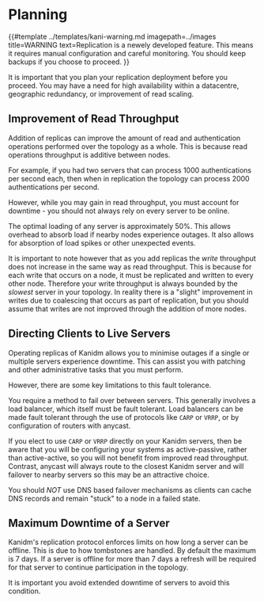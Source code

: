 # Planning

<!-- deno-fmt-ignore-start -->

{{#template ../templates/kani-warning.md
imagepath=../images
title=WARNING
text=Replication is a newely developed feature. This means it requires manual configuration and careful monitoring. You should keep backups if you choose to proceed.
}}

<!-- deno-fmt-ignore-end -->

It is important that you plan your replication deployment before you proceed. You may have a need
for high availability within a datacentre, geographic redundancy, or improvement of read scaling.

## Improvement of Read Throughput

Addition of replicas can improve the amount of read and authentication operations performed over the
topology as a whole. This is because read operations throughput is additive between nodes.

For example, if you had two servers that can process 1000 authentications per second each, then when
in replication the topology can process 2000 authentications per second.

However, while you may gain in read throughput, you must account for downtime - you should not
always rely on every server to be online.

The optimal loading of any server is approximately 50%. This allows overhead to absorb load if
nearby nodes experience outages. It also allows for absorption of load spikes or other unexpected
events.

It is important to note however that as you add replicas the _write_ throughput does not increase in
the same way as read throughput. This is because for each write that occurs on a node, it must be
replicated and written to every other node. Therefore your write throughput is always bounded by the
_slowest_ server in your topology. In reality there is a "slight" improvement in writes due to
coalescing that occurs as part of replication, but you should assume that writes are not improved
through the addition of more nodes.

## Directing Clients to Live Servers

Operating replicas of Kanidm allows you to minimise outages if a single or multiple servers
experience downtime. This can assist you with patching and other administrative tasks that you must
perform.

However, there are some key limitations to this fault tolerance.

You require a method to fail over between servers. This generally involves a load balancer, which
itself must be fault tolerant. Load balancers can be made fault tolerant through the use of
protocols like `CARP` or `VRRP`, or by configuration of routers with anycast.

If you elect to use `CARP` or `VRRP` directly on your Kanidm servers, then be aware that you will be
configuring your systems as active-passive, rather than active-active, so you will not benefit from
improved read throughput. Contrast, anycast will always route to the closest Kanidm server and will
failover to nearby servers so this may be an attractive choice.

You should _NOT_ use DNS based failover mechanisms as clients can cache DNS records and remain
"stuck" to a node in a failed state.

## Maximum Downtime of a Server

Kanidm's replication protocol enforces limits on how long a server can be offline. This is due
to how tombstones are handled. By default the maximum is 7 days. If a server is offline for more
than 7 days a refresh will be required for that server to continue participation in the topology.

It is important you avoid extended downtime of servers to avoid this condition.
